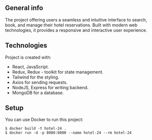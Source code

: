 ## General info
The project offering users a seamless and intuitive interface to search, book, and manage their hotel reservations. 
Built with modern web technologies, it provides a responsive and interactive user experience.
	
## Technologies
Project is created with:
* React, JavaScript.
* Redux, Redux - toolkit for state management.
* Tailwind for the styling.
* Axios for sending requests.
* NodeJS, Express for writing backend.
* MongoDB for a database.
	
## Setup
You can use Docker to run this project:

```
$ docker build -t hotel-24 .
$ docker run -d -p 8080:8080 --name hotel-24 --rm hotel-24  

```
